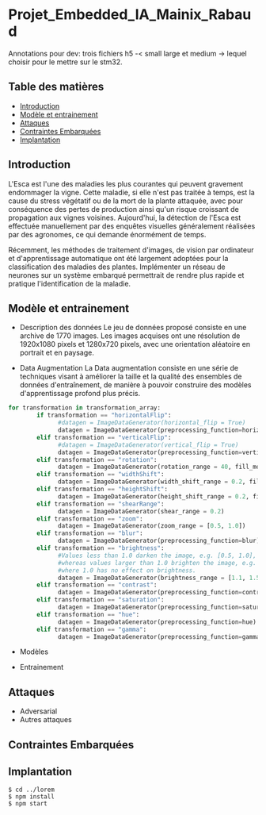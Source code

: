 # Projet_Embedded_IA_Mainix_Rabaud


Annotations pour dev: 
    trois fichiers h5 -< small large et medium -> lequel choisir pour le mettre sur le stm32. 
    
## Table des matières
* [Introduction](#Introduction)
* [Modèle et entrainement](#Modèle-et-entrainement)
* [Attaques](#Attaques)
* [Contraintes Embarquées](#Contraintes-Embarquées)
* [Implantation](#Implantation)

## Introduction

L'Esca est l'une des maladies les plus courantes qui peuvent gravement endommager la vigne. Cette maladie, si elle n'est pas traitée à temps, est la cause du stress végétatif ou de la mort de la plante attaquée, avec pour conséquence des pertes de production ainsi qu'un risque croissant de propagation aux vignes voisines. Aujourd'hui, la détection de l'Esca est effectuée manuellement par des enquêtes visuelles généralement réalisées par des agronomes, ce qui demande énormément de temps.

Récemment, les méthodes de traitement d'images, de vision par ordinateur et d'apprentissage automatique ont été largement adoptées pour la classification des maladies des plantes. Implémenter un réseau de neurones sur un système embarqué permettrait de rendre plus rapide et pratique l'identification de la maladie.

## Modèle et entrainement
* Description des données
Le jeu de données proposé consiste en une archive de 1770 images. Les images acquises ont une résolution de 1920x1080 pixels et 1280x720 pixels, avec une orientation aléatoire en portrait et en paysage.

* Data Augmentation
La Data augmentation consiste en une série de techniques visant à améliorer la taille et la qualité des ensembles de données d'entraînement, de manière à pouvoir construire des modèles d'apprentissage profond plus précis. 

```python
for transformation in transformation_array:
        if transformation == "horizontalFlip":
              #datagen = ImageDataGenerator(horizontal_flip = True)                 # for random flip
              datagen = ImageDataGenerator(preprocessing_function=horizontal_flip)  # all imgs flipped
        elif transformation == "verticalFlip":
              #datagen = ImageDataGenerator(vertical_flip = True)                   # for random flip
              datagen = ImageDataGenerator(preprocessing_function=vertical_flip)    # all imgs flipped
        elif transformation == "rotation":
              datagen = ImageDataGenerator(rotation_range = 40, fill_mode='nearest') 
        elif transformation == "widthShift":
              datagen = ImageDataGenerator(width_shift_range = 0.2, fill_mode='nearest')
        elif transformation == "heightShift":
              datagen = ImageDataGenerator(height_shift_range = 0.2, fill_mode='nearest')         
        elif transformation == "shearRange":
              datagen = ImageDataGenerator(shear_range = 0.2)   
        elif transformation == "zoom":
              datagen = ImageDataGenerator(zoom_range = [0.5, 1.0])
        elif transformation == "blur":
              datagen = ImageDataGenerator(preprocessing_function=blur)        
        elif transformation == "brightness":
              #Values less than 1.0 darken the image, e.g. [0.5, 1.0], 
              #whereas values larger than 1.0 brighten the image, e.g. [1.0, 1.5], 
              #where 1.0 has no effect on brightness.
              datagen = ImageDataGenerator(brightness_range = [1.1, 1.5])
        elif transformation == "contrast": 
              datagen = ImageDataGenerator(preprocessing_function=contrast)
        elif transformation == "saturation": 
              datagen = ImageDataGenerator(preprocessing_function=saturation)      
        elif transformation == "hue": 
              datagen = ImageDataGenerator(preprocessing_function=hue)    
        elif transformation == "gamma": 
              datagen = ImageDataGenerator(preprocessing_function=gamma)      
```

* Modèles

* Entrainement


	
## Attaques
* Adversarial
* Autres attaques
	
## Contraintes Embarquées 


## Implantation
```
$ cd ../lorem
$ npm install
$ npm start
```    
    
